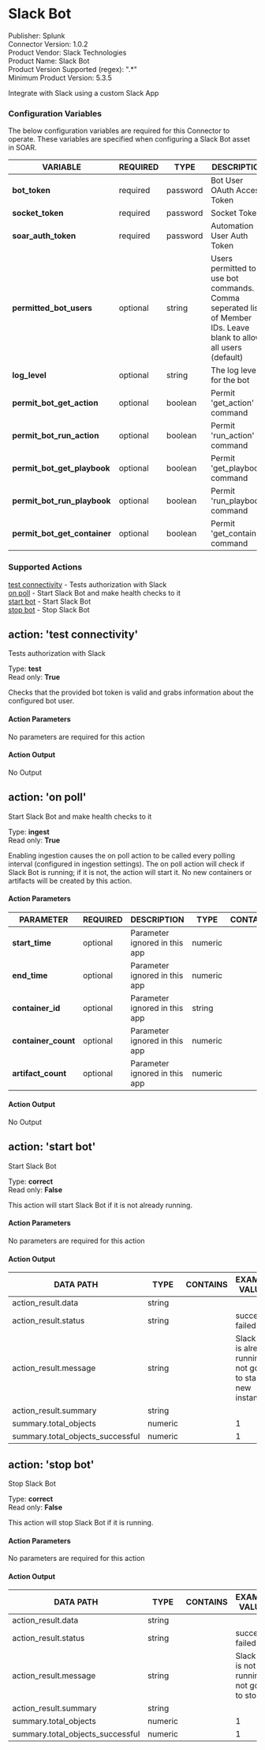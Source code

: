 [comment]: # "Auto-generated SOAR connector documentation"
# Slack Bot

Publisher: Splunk  
Connector Version: 1\.0\.2  
Product Vendor: Slack Technologies  
Product Name: Slack Bot  
Product Version Supported (regex): "\.\*"  
Minimum Product Version: 5\.3\.5  

Integrate with Slack using a custom Slack App

### Configuration Variables
The below configuration variables are required for this Connector to operate.  These variables are specified when configuring a Slack Bot asset in SOAR.

VARIABLE | REQUIRED | TYPE | DESCRIPTION
-------- | -------- | ---- | -----------
**bot\_token** |  required  | password | Bot User OAuth Access Token
**socket\_token** |  required  | password | Socket Token
**soar\_auth\_token** |  required  | password | Automation User Auth Token
**permitted\_bot\_users** |  optional  | string | Users permitted to use bot commands\. Comma seperated list of Member IDs\. Leave blank to allow all users \(default\)
**log\_level** |  optional  | string | The log level for the bot
**permit\_bot\_get\_action** |  optional  | boolean | Permit 'get\_action' command
**permit\_bot\_run\_action** |  optional  | boolean | Permit 'run\_action' command
**permit\_bot\_get\_playbook** |  optional  | boolean | Permit 'get\_playbook' command
**permit\_bot\_run\_playbook** |  optional  | boolean | Permit 'run\_playbook' command
**permit\_bot\_get\_container** |  optional  | boolean | Permit 'get\_container' command

### Supported Actions  
[test connectivity](#action-test-connectivity) - Tests authorization with Slack  
[on poll](#action-on-poll) - Start Slack Bot and make health checks to it  
[start bot](#action-start-bot) - Start Slack Bot  
[stop bot](#action-stop-bot) - Stop Slack Bot  

## action: 'test connectivity'
Tests authorization with Slack

Type: **test**  
Read only: **True**

Checks that the provided bot token is valid and grabs information about the configured bot user\.

#### Action Parameters
No parameters are required for this action

#### Action Output
No Output  

## action: 'on poll'
Start Slack Bot and make health checks to it

Type: **ingest**  
Read only: **True**

Enabling ingestion causes the on poll action to be called every polling interval \(configured in ingestion settings\)\. The on poll action will check if Slack Bot is running; if it is not, the action will start it\. No new containers or artifacts will be created by this action\.

#### Action Parameters
PARAMETER | REQUIRED | DESCRIPTION | TYPE | CONTAINS
--------- | -------- | ----------- | ---- | --------
**start\_time** |  optional  | Parameter ignored in this app | numeric | 
**end\_time** |  optional  | Parameter ignored in this app | numeric | 
**container\_id** |  optional  | Parameter ignored in this app | string | 
**container\_count** |  optional  | Parameter ignored in this app | numeric | 
**artifact\_count** |  optional  | Parameter ignored in this app | numeric | 

#### Action Output
No Output  

## action: 'start bot'
Start Slack Bot

Type: **correct**  
Read only: **False**

This action will start Slack Bot if it is not already running\.

#### Action Parameters
No parameters are required for this action

#### Action Output
DATA PATH | TYPE | CONTAINS | EXAMPLE VALUES
--------- | ---- | -------- | --------------
action\_result\.data | string |  |  
action\_result\.status | string |  |   success  failed 
action\_result\.message | string |  |   Slack Bot is already running, not going to start a new instance\. 
action\_result\.summary | string |  |  
summary\.total\_objects | numeric |  |   1 
summary\.total\_objects\_successful | numeric |  |   1   

## action: 'stop bot'
Stop Slack Bot

Type: **correct**  
Read only: **False**

This action will stop Slack Bot if it is running\.

#### Action Parameters
No parameters are required for this action

#### Action Output
DATA PATH | TYPE | CONTAINS | EXAMPLE VALUES
--------- | ---- | -------- | --------------
action\_result\.data | string |  |  
action\_result\.status | string |  |   success  failed 
action\_result\.message | string |  |   Slack Bot is not running, not going to stop it 
action\_result\.summary | string |  |  
summary\.total\_objects | numeric |  |   1 
summary\.total\_objects\_successful | numeric |  |   1 